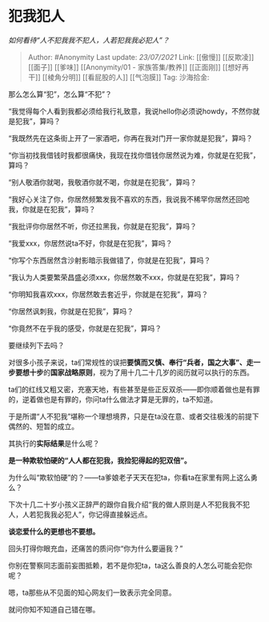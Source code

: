 # 犯我犯人
*如何看待“人不犯我我不犯人，人若犯我我必犯人”？*

> Author: #Anonymity
> Last update: *23/07/2021*
> Link: [[傲慢]] [[反欺凌]] [[面子]] [[爹味]] [[Anonymity/01 - 家族答集/教养]] [[正面刚]] [[想好再干]] [[棱角分明]] [[看屁股的人]] [[气泡膜]]
> Tag:
> 沙海拾金:

那么怎么算“犯”，怎么算“不犯”？

“我觉得每个人看到我都必须给我行礼致意，我说hello你必须说howdy，不然你就是犯我”，算吗？

“我既然先在这条街上开了一家酒吧，你再在我对门开一家你就是犯我”，算吗？

“你当初找我借钱时我都很痛快，我现在找你借钱你居然说为难，你就是在犯我”，算吗？

“别人敬酒你就喝，我敬酒你就不喝，你就是在犯我”，算吗？

“我好心关注了你，你居然频繁发我不喜欢的东西，我说我不稀罕你居然还回呛我，你就是在犯我”，算吗？

“我批评你你居然不听，你还拉黑我，你就是在犯我”，算吗？

“我爱xxx，你居然说ta不好，你就是在犯我”，算吗？

“你写个东西居然含沙射影暗示我做错了，你就是在犯我”，算吗？

“我认为人类要繁荣昌盛必须xxx，你居然敢不xxx，你就是在犯我”，算吗？

“你明知我喜欢xxx，你居然敢去套近乎，你就是在犯我”，算吗？

“你居然讽刺我，你就是在犯我”，算吗？

“你竟然不在乎我的感受，你就是在犯我”，算吗？

要继续列下去吗？

对很多小孩子来说，ta们常规性的误把**要慎而又慎、奉行“兵者，国之大事”、走一步要想十步**的**国家战略原则**，视为了用十几二十几岁的阅历就可以执行的东西。

ta们的红线又粗又密，充塞天地，有些甚至是些正反双杀——即你顺着做也是有罪的，逆着做也是有罪的，你问ta什么做法才算是无罪的，ta不知道。

于是所谓“人不犯我”堪称一个理想境界，只是在ta没在意、或者交往极浅的前提下偶然的、短暂的成立。

其执行的**实际结果**是什么呢？

**是一种欺软怕硬的“人人都在犯我，我捡犯得起的犯双倍”。**

为什么叫“欺软怕硬”的？——ta爹娘老子天天在犯ta，你看ta在家里有网上这么勇么？

下次十几二十岁小孩义正辞严的跟你自我介绍“我的做人原则是人不犯我我不犯人，人若犯我我必犯人”，你记得直接躲远点。

**谈恋爱什么的更想也不要想。**

回头打得你眼充血，还痛苦的质问你“你为什么要逼我？”

你别在警察同志面前妄图抵赖，若不是你犯ta，ta这么善良的人怎么可能会犯你呢？

嗯，ta那些从不见面的知心网友们一致表示完全同意。

就问你知不知道自己错在哪。
